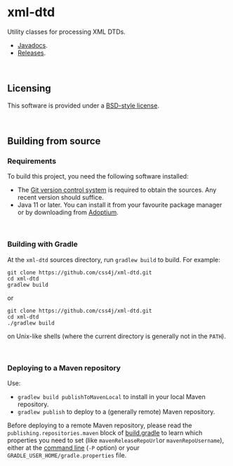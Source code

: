 # xml-dtd

Utility classes for processing XML DTDs.

- [Javadocs](https://css4j.github.io/api/xml-dtd/3/).
- [Releases](https://github.com/css4j/xml-dtd/releases).

<br/>

## Licensing

This software is provided under a [BSD-style license](LICENSE.txt).

<br/>

## Building from source

### Requirements

To build this project, you need the following software installed:

- The [Git version control system](https://git-scm.com/downloads) is required to
obtain the sources. Any recent version should suffice.
- Java 11 or later. You can install it from your favourite package manager or by
downloading from [Adoptium](https://adoptium.net/).

<br/>

### Building with Gradle

At the `xml-dtd` sources directory, run `gradlew build` to build. For example:

```shell
git clone https://github.com/css4j/xml-dtd.git
cd xml-dtd
gradlew build
```
or
```shell
git clone https://github.com/css4j/xml-dtd.git
cd xml-dtd
./gradlew build
```
on Unix-like shells (where the current directory is generally not in the `PATH`).

<br/>

### Deploying to a Maven repository

Use:
- `gradlew build publishToMavenLocal` to install in your local Maven repository.
- `gradlew publish` to deploy to a (generally remote) Maven repository.

Before deploying to a remote Maven repository, please read the
`publishing.repositories.maven` block of
[build.gradle](https://github.com/css4j/xml-dtd/blob/master/build.gradle)
to learn which properties you need to set (like `mavenReleaseRepoUrl`or
`mavenRepoUsername`), either at the [command line](https://docs.gradle.org/current/userguide/build_environment.html#sec:project_properties)
(`-P` option) or your `GRADLE_USER_HOME/gradle.properties` file.
